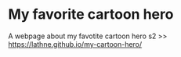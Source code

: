 # My favorite cartoon hero
 A webpage about my favotite cartoon hero s2 >> https://lathne.github.io/my-cartoon-hero/

